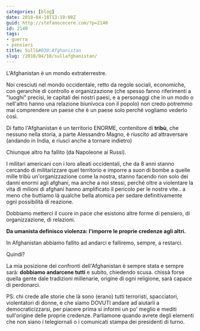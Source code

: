 ```yaml
---
categories: [blog]
date: 2010-04-18T13:19:08Z
guid: http://stefanocecere.com/?p=2140
id: 2140
tags:
- guerra
- pensieri
title: Sull&#039;Afghanistan
slug: /2010/04/18/sullafghanistan/
---
```


L'Afghanistan è un mondo extraterrestre.
  
Noi cresciuti nel mondo occidentale, retto da regole sociali, economiche, con gerarchie di controllo e organizzazione (che spesso fanno riferimenti a "luoghi" precisi, le capitali dei nostri paesi, e a personaggi che in un modo o nell'altro hanno una relazione biunivoca con il popolo) non credo potremmo mai comprendere un paese che è un paese solo perché vogliamo vederlo così.
  
Di fatto l'Afghanistan è un territorio ENORME, contenitore di **tribù**, che nessuno nella storia, a parte Alessandro Magno, è riuscito ad attraversare (andando in India, e riuscì anche a tornare indietro)

Chiunque altro ha fallito (da Napoleone ai Russi).
  
I militari americani con i loro alleati occidentali, che da 8 anni stanno cercando di militarizzare quel territorio e imporre a suon di bombe a quelle mille tribù un'organizzazione come la nostra, stanno facendo non solo dei danni enormi agli afghani, ma anche a noi stessi, perché oltre a violentare la vita di milioni di afghani hanno amplificato il pericolo per le nostre vite.. a meno che buttiamo là qualche bella atomica per sedare definitivamente ogni possibilità di reazione.

Dobbiamo metterci il cuore in pace che esistono altre forme di pensiero, di organizzazione, di relazioni.
  
**Da umanista definisco violenza: l'imporre le proprie credenze agli altri.**
  
In Afghanistan abbiamo fallito ad andarci e falliremo, sempre, a restarci.
  
Quindi?
  
La mia posizione dei confronti dell'Afghanistan è sempre stata e sempre sarà: **dobbiamo andarcene tutti** e subito, chiedendo scusa. chissà forse quella gente dale tradizioni millenarie, origine di ogni religione, sarà capace di perdonarci.

PS: chi crede alle storie che là sono (erano) tutti terroristi, spacciatori, violentatori di donne, e che siamo DOVUTI andare ad aiutarli a democraticizzarsi, per piacere prima si informi un po' meglio e mediti sull'origine delle proprie credenze. Parliamone quando avrete degli elementi che non siano i telegiornali o i comunicati stampa dei presidenti di turno.